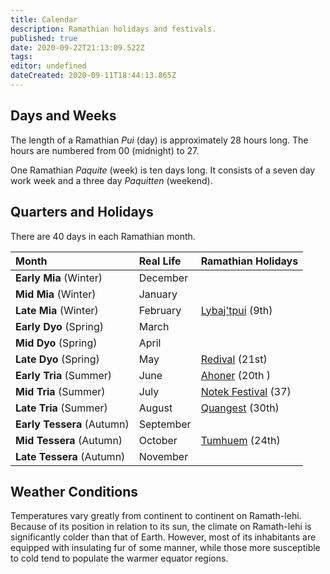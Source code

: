```yaml
---
title: Calendar
description: Ramathian holidays and festivals.
published: true
date: 2020-09-22T21:13:09.522Z
tags: 
editor: undefined
dateCreated: 2020-09-11T18:44:13.865Z
---
```


## Days and Weeks

The length of a Ramathian *Pui* (day) is approximately 28 hours long. The hours are numbered from 00 (midnight) to 27.

One Ramathian *Paquite* (week) is ten days long. It consists of a seven day work week and a three day *Paquitten* (weekend).

## Quarters and Holidays

There are 40 days in each Ramathian month.

| Month | Real Life | Ramathian Holidays |
| :---- | :----     | :----              |
| **Early Mia** (Winter)| December | |
| **Mid Mia** (Winter)| January | |
| **Late Mia** (Winter)| February | [Lybaj'tpui](/calendar/lybajtpui) (9th) |
| **Early Dyo** (Spring)| March | |
| **Mid Dyo** (Spring) | April | |
| **Late Dyo** (Spring) |  May | [Redival](/calendar/redival) (21st) |
| **Early Tria** (Summer) | June | [Ahoner](/calendar/ahoner) (20th ) |
| **Mid Tria** (Summer) | July | [Notek Festival](/calendar/notek-festival) (37) |
| **Late Tria** (Summer) | August | [Quangest](/calendar/quangest) (30th) |
| **Early Tessera** (Autumn) | September | |
| **Mid Tessera** (Autumn) | October | [Tumhuem](/calendar/tumhuem) (24th) |
| **Late Tessera** (Autumn) | November | |

## Weather Conditions

Temperatures vary greatly from continent to continent on Ramath-lehi. Because of its position in relation to its sun, the climate on Ramath-lehi is significantly colder than that of Earth. However, most of its inhabitants are equipped with insulating fur of some manner, while those more susceptible to cold tend to populate the warmer equator regions. 